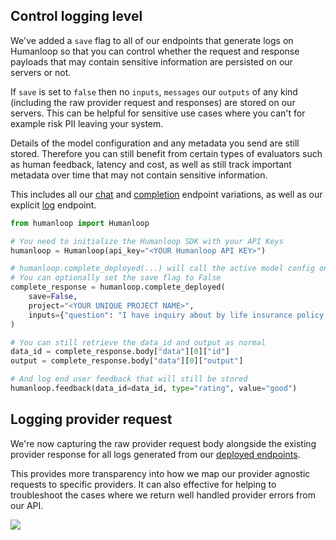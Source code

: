 ## Control logging level

We've added a `save` flag to all of our endpoints that generate logs on Humanloop so that you can control whether the request and response payloads that may contain sensitive information are persisted on our servers or not.

If `save` is set to `false` then no `inputs`, `messages` our `outputs` of any kind (including the raw provider request and responses) are stored on our servers. This can be helpful for sensitive use cases where you can't for example risk PII leaving your system.

Details of the model configuration and any metadata you send are still stored. Therefore you can still benefit from certain types of evaluators such as human feedback, latency and cost, as well as still track important metadata over time that may not contain sensitive information.

This includes all our [chat](/api-reference/chats/create) and [completion](/api-reference/completions/create) endpoint variations, as well as our explicit [log](/api-reference/logs/log) endpoint.

```python
from humanloop import Humanloop

# You need to initialize the Humanloop SDK with your API Keys
humanloop = Humanloop(api_key="<YOUR Humanloop API KEY>")

# humanloop.complete_deployed(...) will call the active model config on your project.
# You can optionally set the save flag to False
complete_response = humanloop.complete_deployed(
  	save=False,
    project="<YOUR UNIQUE PROJECT NAME>",
    inputs={"question": "I have inquiry about by life insurance policy. Can you help?"},
)

# You can still retrieve the data_id and output as normal
data_id = complete_response.body["data"][0]["id"]
output = complete_response.body["data"][0]["output"]

# And log end user feedback that will still be stored
humanloop.feedback(data_id=data_id, type="rating", value="good")


```

## Logging provider request

We're now capturing the raw provider request body alongside the existing provider response for all logs generated from our [deployed endpoints](/docs/guides/chat-using-the-sdk).

This provides more transparency into how we map our provider agnostic requests to specific providers. It can also effective for helping to troubleshoot the cases where we return well handled provider errors from our API.

<img src="../../../assets/images/a3938f5-Screenshot_2024-02-02_at_13.55.51.png" />
